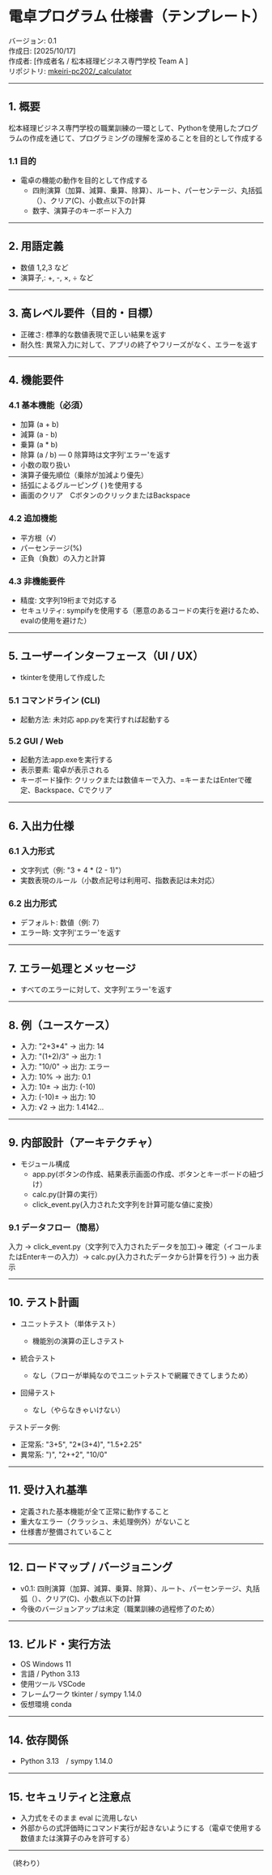 # 電卓プログラム 仕様書（テンプレート）

バージョン: 0.1  
作成日: [2025/10/17]  
作成者: [作成者名 / 松本経理ビジネス専門学校 Team A ]  
リポジトリ: [mkeiri-pc202/_calculator](https://github.com/mkeiri-pc202/_calculator)

---

## 1. 概要
松本経理ビジネス専門学校の職業訓練の一環として、Pythonを使用したプログラムの作成を通じて、プログラミングの理解を深めることを目的として作成する

### 1.1 目的
- 電卓の機能の動作を目的として作成する
  - 四則演算（加算、減算、乗算、除算）、ルート、パーセンテージ、丸括弧（）、クリア(C)、小数点以下の計算
  - 数字、演算子のキーボード入力

---

## 2. 用語定義
- 数値 1,2,3 など
- 演算子,: +, -, ×, ÷ など

---

## 3. 高レベル要件（目的・目標）
- 正確さ: 標準的な数値表現で正しい結果を返す
- 耐久性: 異常入力に対して、アプリの終了やフリーズがなく、エラーを返す

---

## 4. 機能要件

### 4.1 基本機能（必須）
- 加算 (a + b)
- 減算 (a - b)
- 乗算 (a * b)
- 除算 (a / b) — 0 除算時は文字列'エラー'を返す
- 小数の取り扱い
- 演算子優先順位（乗除が加減より優先）
- 括弧によるグルーピング ( )を使用する
- 画面のクリア　CボタンのクリックまたはBackspace

### 4.2 追加機能
- 平方根（√）
- パーセンテージ(%)
- 正負（負数）の入力と計算

### 4.3 非機能要件
- 精度: 文字列19桁まで対応する
- セキュリティ: sympifyを使用する（悪意のあるコードの実行を避けるため、evalの使用を避けた）

---

## 5. ユーザーインターフェース（UI / UX）
- tkinterを使用して作成した

### 5.1 コマンドライン (CLI)
- 起動方法: 未対応
  app.pyを実行すれば起動する

### 5.2 GUI / Web
- 起動方法:app.exeを実行する
- 表示要素: 電卓が表示される
- キーボード操作: クリックまたは数値キーで入力、=キーまたはEnterで確定、Backspace、Cでクリア

---

## 6. 入出力仕様

### 6.1 入力形式
- 文字列式（例: "3 + 4 * (2 - 1)"）
- 実数表現のルール（小数点記号は利用可、指数表記は未対応）

### 6.2 出力形式
- デフォルト: 数値（例: 7）
- エラー時: 文字列'エラー'を返す

---

## 7. エラー処理とメッセージ
- すべてのエラーに対して、文字列'エラー'を返す

---

## 8. 例（ユースケース）
- 入力: "2+3*4" → 出力: 14
- 入力: "(1+2)/3" → 出力: 1
- 入力: "10/0" → 出力: エラー
- 入力: 10%  → 出力: 0.1
- 入力: 10±  → 出力: (-10)
- 入力: (-10)± → 出力: 10
- 入力: √2 → 出力: 1.4142...

---

## 9. 内部設計（アーキテクチャ）
- モジュール構成
  - app.py(ボタンの作成、結果表示画面の作成、ボタンとキーボードの紐づけ）
  - calc.py(計算の実行）
  - click_event.py(入力された文字列を計算可能な値に変換）

### 9.1 データフロー（簡易）
入力 → click_event.py（文字列で入力されたデータを加工)→ 確定（イコールまたはEnterキーの入力）→ calc.py(入力されたデータから計算を行う) → 出力表示

---

## 10. テスト計画
- ユニットテスト（単体テスト）
  - 機能別の演算の正しさテスト
  　
 
- 統合テスト
  - なし（フローが単純なのでユニットテストで網羅できてしまうため）
    
- 回帰テスト
  - なし（やらなきゃいけない）

テストデータ例:
- 正常系: "3+5", "2*(3+4)", "1.5+2.25"
- 異常系: ")", "2++2", "10/0"

---

## 11. 受け入れ基準
- 定義された基本機能が全て正常に動作すること
- 重大なエラー（クラッシュ、未処理例外）がないこと
- 仕様書が整備されていること

---

## 12. ロードマップ / バージョニング
- v0.1: 四則演算（加算、減算、乗算、除算）、ルート、パーセンテージ、丸括弧（）、クリア(C)、小数点以下の計算
- 今後のバージョンアップは未定（職業訓練の過程修了のため）
---

## 13. ビルド・実行方法
- OS	Windows 11
- 言語 / Python 3.13
- 使用ツール	VSCode
- フレームワーク	tkinter / sympy 1.14.0
- 仮想環境	conda

---

## 14. 依存関係
- Python 3.13　/ sympy 1.14.0 

---

## 15. セキュリティと注意点
- 入力式をそのまま eval に流用しない
- 外部からの式評価時にコマンド実行が起きないようにする（電卓で使用する数値または演算子のみを許可する）

---

（終わり）
